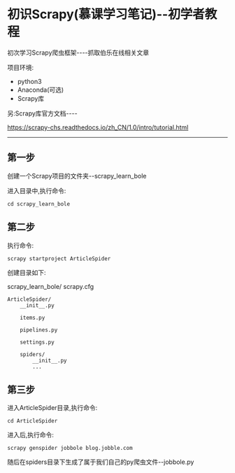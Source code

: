 初识Scrapy(慕课学习笔记)--初学者教程
===
初次学习Scrapy爬虫框架----抓取伯乐在线相关文章

项目环境:
- python3
- Anaconda(可选)
- Scrapy库

另:Scrapy库官方文档----

https://scrapy-chs.readthedocs.io/zh_CN/1.0/intro/tutorial.html

----
## 第一步
创建一个Scrapy项目的文件夹--scrapy_learn_bole

进入目录中,执行命令:

`cd scrapy_learn_bole`

## 第二步

执行命令:

`scrapy startproject ArticleSpider`

创建目录如下:

scrapy_learn_bole/
    scrapy.cfg

    ArticleSpider/
        __init__.py

        items.py

        pipelines.py

        settings.py

        spiders/
            __init__.py
            ...

## 第三步

进入ArticleSpider目录,执行命令:

`cd ArticleSpider`

进入后,执行命令:

`scrapy genspider jobbole blog.jobble.com`

随后在spiders目录下生成了属于我们自己的py爬虫文件--jobbole.py
